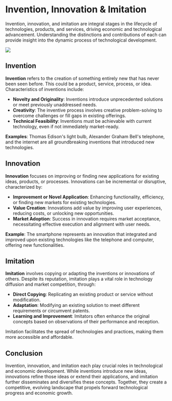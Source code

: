 # Invention, Innovation & Imitation

Invention, innovation, and imitation are integral stages in the lifecycle of technologies, products, and services, driving economic and technological advancement. Understanding the distinctions and contributions of each can provide insight into the dynamic process of technological development.

![](https://encrypted-tbn0.gstatic.com/images?q=tbn:ANd9GcQTxhLZ16n3RYZQKFZJFQ-duyk9YBSTIAIhMQ&usqp=CAU)

## Invention

**Invention** refers to the creation of something entirely new that has never been seen before. This could be a product, service, process, or idea. Characteristics of inventions include:

- **Novelty and Originality**: Inventions introduce unprecedented solutions or meet previously unaddressed needs.
- **Creativity**: The inventive process involves creative problem-solving to overcome challenges or fill gaps in existing offerings.
- **Technical Feasibility**: Inventions must be achievable with current technology, even if not immediately market-ready.

**Examples**: Thomas Edison's light bulb, Alexander Graham Bell's telephone, and the internet are all groundbreaking inventions that introduced new technologies.

## Innovation

**Innovation** focuses on improving or finding new applications for existing ideas, products, or processes. Innovations can be incremental or disruptive, characterized by:

- **Improvement or Novel Application**: Enhancing functionality, efficiency, or finding new markets for existing technologies.
- **Value Creation**: Innovations add value by improving user experiences, reducing costs, or unlocking new opportunities.
- **Market Adoption**: Success in innovation requires market acceptance, necessitating effective execution and alignment with user needs.

**Example**: The smartphone represents an innovation that integrated and improved upon existing technologies like the telephone and computer, offering new functionalities.

## Imitation

**Imitation** involves copying or adapting the inventions or innovations of others. Despite its reputation, imitation plays a vital role in technology diffusion and market competition, through:

- **Direct Copying**: Replicating an existing product or service without modification.
- **Adaptation**: Modifying an existing solution to meet different requirements or circumvent patents.
- **Learning and Improvement**: Imitators often enhance the original concepts based on observations of their performance and reception.

Imitation facilitates the spread of technologies and practices, making them more accessible and affordable.

## Conclusion

Invention, innovation, and imitation each play crucial roles in technological and economic development. While inventions introduce new ideas, innovations refine those ideas or extend their applications, and imitation further disseminates and diversifies these concepts. Together, they create a competitive, evolving landscape that propels forward technological progress and economic growth.
